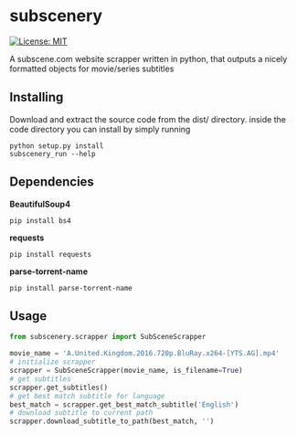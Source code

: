 # subscenery
[![License: MIT](https://img.shields.io/badge/License-MIT-yellow.svg)](https://opensource.org/licenses/MIT)

A subscene.com website scrapper written in python, that outputs a nicely formatted objects for movie/series subtitles

## Installing
Download and extract the source code from the dist/ directory.
inside the code directory you can install by simply running
```
python setup.py install
subscenery_run --help
```

## Dependencies
**BeautifulSoup4**
```
pip install bs4
```
**requests**
```
pip install requests
```
**parse-torrent-name**
```
pip install parse-torrent-name
```
## Usage
```python
from subscenery.scrapper import SubSceneScrapper

movie_name = 'A.United.Kingdom.2016.720p.BluRay.x264-[YTS.AG].mp4'
# initialize scrapper
scrapper = SubSceneScrapper(movie_name, is_filename=True)
# get subtitles
scrapper.get_subtitles()
# get best match subtitle for language
best_match = scrapper.get_best_match_subtitle('English')
# download subtitle to current path
scrapper.download_subtitle_to_path(best_match, '')

```

